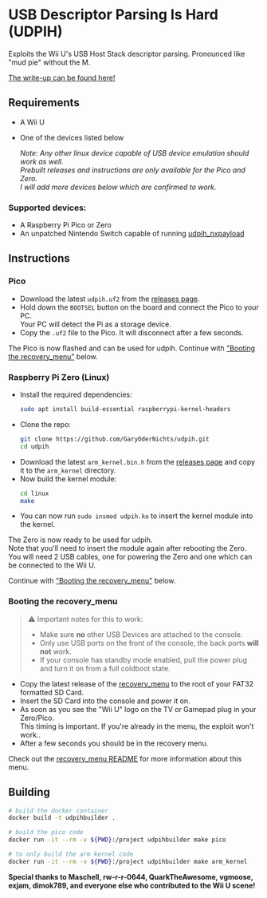 # USB Descriptor Parsing Is Hard (UDPIH)
Exploits the Wii U's USB Host Stack descriptor parsing. Pronounced like "mud pie" without the M.

[The write-up can be found here!](https://garyodernichts.blogspot.com/2022/06/exploiting-wii-us-usb-descriptor-parsing.html)

## Requirements
- A Wii U
- One of the devices listed below

    *Note: Any other linux device capable of USB device emulation should work as well.  
    Prebuilt releases and instructions are only available for the Pico and Zero.  
    I will add more devices below which are confirmed to work.*

### Supported devices:
- A Raspberry Pi Pico or Zero
- An unpatched Nintendo Switch capable of running [udpih_nxpayload](https://github.com/GaryOderNichts/udpih_nxpayload)

## Instructions
### Pico
- Download the latest `udpih.uf2` from the [releases page](https://github.com/GaryOderNichts/udpih/releases).
- Hold down the `BOOTSEL` button on the board and connect the Pico to your PC.  
  Your PC will detect the Pi as a storage device.
- Copy the `.uf2` file to the Pico. It will disconnect after a few seconds.

The Pico is now flashed and can be used for udpih. Continue with ["Booting the recovery_menu"](#booting-the-recoverymenu) below.

### Raspberry Pi Zero (Linux)
- Install the required dependencies:
    ```bash
    sudo apt install build-essential raspberrypi-kernel-headers
    ```
- Clone the repo:
    ```bash
    git clone https://github.com/GaryOderNichts/udpih.git
    cd udpih
    ```
- Download the latest `arm_kernel.bin.h` from the [releases page](https://github.com/GaryOderNichts/udpih/releases) and copy it to the `arm_kernel` directory.
- Now build the kernel module:
    ```bash
    cd linux
    make
    ```
- You can now run `sudo insmod udpih.ko` to insert the kernel module into the kernel.

The Zero is now ready to be used for udpih.  
Note that you'll need to insert the module again after rebooting the Zero. You will need 2 USB cables, one for powering the Zero and one which can be connected to the Wii U.

Continue with ["Booting the recovery_menu"](#booting-the-recoverymenu) below.

### Booting the recovery_menu
> :warning: Important notes for this to work:
> - Make sure **no** other USB Devices are attached to the console.
> - Only use USB ports on the front of the console, the back ports **will not** work.
> - If your console has standby mode enabled, pull the power plug and turn it on from a full coldboot state.

- Copy the latest release of the [recovery_menu](https://github.com/GaryOderNichts/recovery_menu/releases) to the root of your FAT32 formatted SD Card.
- Insert the SD Card into the console and power it on.
- As soon as you see the "Wii U" logo on the TV or Gamepad plug in your Zero/Pico.  
  This timing is important. If you're already in the menu, the exploit won't work..
- After a few seconds you should be in the recovery menu.

Check out the [recovery_menu README](https://github.com/GaryOderNichts/recovery_menu) for more information about this menu.

## Building
```bash
# build the docker container
docker build -t udpihbuilder .

# build the pico code
docker run -it --rm -v ${PWD}:/project udpihbuilder make pico

# to only build the arm kernel code
docker run -it --rm -v ${PWD}:/project udpihbuilder make arm_kernel
```

**Special thanks to Maschell, rw-r-r-0644, QuarkTheAwesome, vgmoose, exjam, dimok789, and everyone else who contributed to the Wii U scene!**

